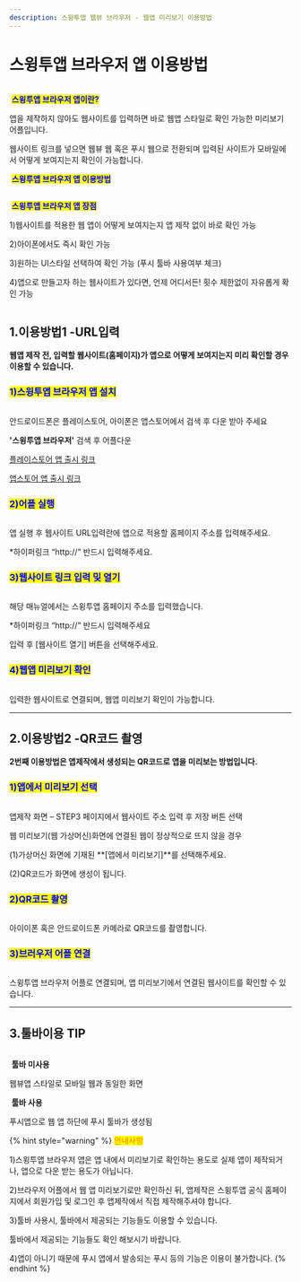 ```yaml
---
description: 스윙투앱 웹뷰 브라우저 - 웹앱 미리보기 이용방법
---
```


# 스윙투앱 브라우저 앱 이용방법

<figure><img src="../.gitbook/assets/구분선 (6).PNG" alt=""><figcaption></figcaption></figure>

<img src="../.gitbook/assets/image (9).png" alt="" data-size="line"> <mark style="color:blue;">**스윙투앱 브라우저 앱이란?**</mark>

앱을 제작하지 않아도 웹사이트를 입력하면 바로 웹앱 스타일로 확인 가능한 미리보기 어플입니다. &#x20;

웹사이트 링크를 넣으면 웹뷰 웹 혹은 푸시 웹으로 전환되며 입력된 사이트가 모바일에서 어떻게 보여지는지 확인이 가능합니다.



<img src="../.gitbook/assets/image (9).png" alt="" data-size="line"> <mark style="color:blue;">**스윙투앱 브라우저 앱 이용방법**</mark>

<figure><img src="../.gitbook/assets/웹뷰-브라우저2.png" alt=""><figcaption></figcaption></figure>

<img src="../.gitbook/assets/image (9).png" alt="" data-size="line"> <mark style="color:blue;">**스윙투앱 브라우저 앱 장점**</mark>

1\)웹사이트를 적용한 웹 앱이 어떻게 보여지는지 앱 제작 없이 바로 확인 가능

2\)아이폰에서도 즉시 확인 가능&#x20;

3\)원하는 UI스타일 선택하여 확인 가능 (푸시 툴바 사용여부 체크)

4\)앱으로 만들고자 하는 웹사이트가 있다면, 언제 어디서든! 횟수 제한없이 자유롭게 확인 가능

<figure><img src="../.gitbook/assets/구분선 (6).PNG" alt=""><figcaption></figcaption></figure>

## 1.이용방법1 -URL입력

**웹앱 제작 전, 입력할 웹사이트(홈페이지)가 앱으로 어떻게 보여지는지 미리 확인할 경우 이용할 수 있습니다.**



### <mark style="color:blue;">1)스윙투앱 브라우저 앱 설치</mark>

<div align="left">

<figure><img src="../.gitbook/assets/브라우저1.png" alt=""><figcaption></figcaption></figure>

</div>

안드로이드폰은 플레이스토어, 아이폰은 앱스토어에서 검색 후 다운 받아 주세요

&#x20;**'스윙투앱 브라우저'** 검색 후 어플다운&#x20;

[플레이스토어 앱 출시 링크](https://play.google.com/store/apps/details?id=com.hustay.swing.p275a02bc9a024f9eb54c077d056e2cb1)

[앱스토어 앱 출시 링크](https://apps.apple.com/us/app/%EC%8A%A4%EC%9C%99%ED%88%AC%EC%95%B1-%EB%B8%8C%EB%9D%BC%EC%9A%B0%EC%A0%80/id6450099622?platform=iphone)



### <mark style="color:blue;">2)어플 실행</mark>

<div align="left">

<figure><img src="../.gitbook/assets/브라우저2.png" alt=""><figcaption></figcaption></figure>

</div>

앱 실행 후 웹사이트 URL입력란에 앱으로 적용할 홈페이지 주소를 입력해주세요.

\*하이퍼링크 “http://” 반드시 입력해주세요.



### <mark style="color:blue;">3)웹사이트 링크 입력 및 열기</mark>

<div align="left">

<figure><img src="../.gitbook/assets/브라우저3.png" alt=""><figcaption></figcaption></figure>

</div>

해당 매뉴얼에서는 스윙투앱 홈페이지 주소를 입력했습니다.&#x20;

\*하이퍼링크 “http://” 반드시 입력해주세요

입력 후 \[웹사이트 열기] 버튼을 선택해주세요.



### <mark style="color:blue;">4)웹앱 미리보기 확인</mark>&#x20;

<div align="left">

<figure><img src="../.gitbook/assets/브라우저4.png" alt=""><figcaption></figcaption></figure>

</div>

입력한 웹사이트로 연결되며, 웹앱 미리보기 확인이 가능합니다.



***



## 2.이용방법2 -QR코드 촬영

**2번째 이용방법은 앱제작에서 생성되는 QR코드로 앱을 미리보는 방법입니다.**

### <mark style="color:blue;">1)앱에서 미리보기 선택</mark>

<figure><img src="../.gitbook/assets/886앱미리보기.png" alt=""><figcaption></figcaption></figure>

앱제작 화면 – STEP3 페이지에서 웹사이트 주소 입력 후 저장 버튼 선택

웹 미리보기(웹 가상머신)화면에 연결된 웹이 정상적으로 뜨지 않을 경우&#x20;

(1)가상머신 화면에 기재된 **\[앱에서 미리보기]**를 선택해주세요.

(2)QR코드가 화면에 생성이 됩니다.&#x20;



### <mark style="color:blue;">2)QR코드 촬영</mark>

<div align="left">

<figure><img src="../.gitbook/assets/IMG-1.png" alt=""><figcaption></figcaption></figure>

</div>

아이이폰 혹은 안드로이드폰 카메라로 QR코드를 촬영합니다.



### <mark style="color:blue;">3)브러우저 어플 연결</mark>&#x20;

<div align="left">

<figure><img src="../.gitbook/assets/IMG-2.png" alt=""><figcaption></figcaption></figure>

</div>

스윙투앱 브라우저 어플로 연결되며, 앱 미리보기에서 연결된 웹사이트를 확인할 수 있습니다.



***



## 3.툴바이용 TIP

<figure><img src="../.gitbook/assets/스윙투앱브라우저툴바.png" alt=""><figcaption></figcaption></figure>

<img src="../.gitbook/assets/image (9).png" alt="" data-size="line"> **툴바 미사용**

웹뷰앱 스타일로 모바일 웹과 동일한 화면 &#x20;

<img src="../.gitbook/assets/image (9).png" alt="" data-size="line"> **툴바 사용**&#x20;

푸시앱으로 웹 앱 하단에 푸시 툴바가 생성됨



{% hint style="warning" %}
<mark style="color:orange;">**안내사항**</mark>

1\)스윙투앱 브라우저 앱은 앱 내에서 미리보기로 확인하는 용도로 실제 앱이 제작되거나, 앱으로 다운 받는 용도가 아닙니다.

2\)브라우저 어플에서 웹 앱 미리보기로만 확인하신 뒤, 앱제작은 스윙투앱 공식 홈페이지에서 회원가입 및 로그인 후 앱제작에서 직접 제작해주셔야 합니다.&#x20;

3\)툴바 사용시, 툴바에서 제공되는 기능들도 이용할 수 있습니다.

툴바에서 제공되는 기능들도 확인 해보시기 바랍니다.&#x20;

4\)앱이 아니기 때문에 푸시 앱에서 발송되는 푸시 등의 기능은 이용이 불가합니다.
{% endhint %}

